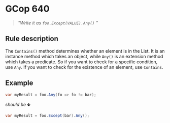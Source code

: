 ﻿# GCop 640

> *"Write it as `foo.Except(VALUE).Any()` "*

## Rule description

The `Contains()` method determines whether an element is in the List. It is an instance method which takes an object, while `Any()` is an extension method which takes a predicate. So if you want to check for a specific condition, use `Any`. If you want to check for the existence of an element, use `Contains`.

## Example

```csharp
var myResult = foo.Any(fo => fo != bar);
```

*should be* 🡻

```csharp
var myResult = foo.Except(bar).Any();
```
